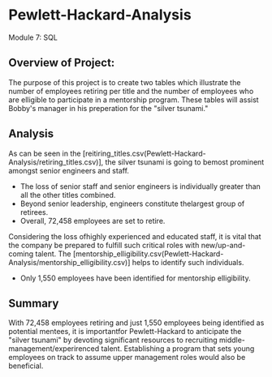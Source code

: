 # Pewlett-Hackard-Analysis
Module 7: SQL

## Overview of Project:
The purpose of this project is to create two tables which illustrate the number of employees retiring per title and the number of employees who are elligible to participate in a mentorship program. These tables will assist Bobby's manager in his preperation for the "silver tsunami."

## Analysis
As can be seen in the [reitiring_titles.csv(Pewlett-Hackard-Analysis/retiring_titles.csv)], the silver tsunami is going to bemost prominent amongst senior engineers and staff. 

* The loss of senior staff and senior engineers is individually greater than all the other titles combined.
* Beyond senior leadership, engineers constitute thelargest group of retirees.
* Overall, 72,458 employees are set to retire.

Considering the loss ofhighly experienced and educated staff, it is vital that the company be prepared to fulfill such critical roles with new/up-and-coming talent. The [mentorship_elligibility.csv(Pewlett-Hackard-Analysis/mentorship_elligibility.csv)] helps to identify such individuals.

* Only 1,550 employees have been identified for mentorship elligibility. 

## Summary
With 72,458 employees retiring and just 1,550 employees being identified as potential mentees, it is importantfor Pewlett-Hackard to anticipate the "silver tsunami" by devoting significant resources to recruiting middle-management/experirenced talent. Establishing a program that sets young employees on track to assume upper management roles would also be beneficial. 
